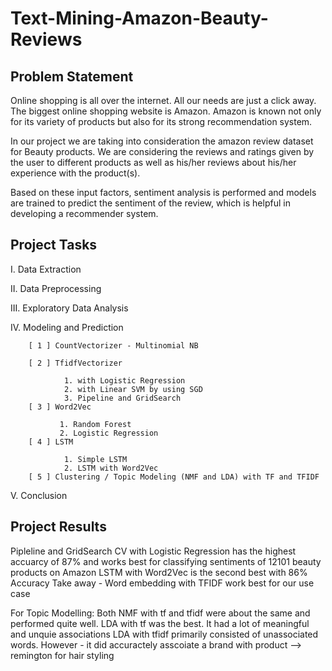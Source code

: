 # Text-Mining-Amazon-Beauty-Reviews

## Problem  Statement

Online shopping is all over the internet. All our needs are just a click away. The biggest online shopping website is Amazon. Amazon is known not only for its variety of products but also for its strong recommendation system.

In our project we are taking into consideration the amazon review dataset for Beauty products. We are considering the reviews and ratings given by the user to different products as well as his/her reviews about his/her experience with the product(s).

Based on these input factors, sentiment analysis is performed and models are trained to predict the sentiment of the review, which is helpful in developing a recommender system.


## Project Tasks
I.   Data Extraction

II.  Data Preprocessing

III. Exploratory Data Analysis

IV.  Modeling and Prediction

        [ 1 ] CountVectorizer - Multinomial NB

        [ 2 ] TfidfVectorizer

                1. with Logistic Regression
                2. with Linear SVM by using SGD
                3. Pipeline and GridSearch
        [ 3 ] Word2Vec

               1. Random Forest
               2. Logistic Regression
        [ 4 ] LSTM

                1. Simple LSTM
                2. LSTM with Word2Vec
        [ 5 ] Clustering / Topic Modeling (NMF and LDA) with TF and TFIDF

V.   Conclusion

## Project Results
Pipleline and GridSearch CV with Logistic Regression has the highest accuarcy of 87% and works best for classifying sentiments of 12101 beauty products on Amazon
LSTM with Word2Vec is the second best with 86% Accuracy
Take away - Word embedding with TFIDF work best for our use case

For Topic Modelling:
Both NMF with tf and tfidf were about the same and performed quite well.
LDA with tf was the best. It had a lot of meaningful and unquie associations
LDA with tfidf primarily consisted of unassociated words. However - it did accuractely asscoiate a brand with product --> remington for hair styling
